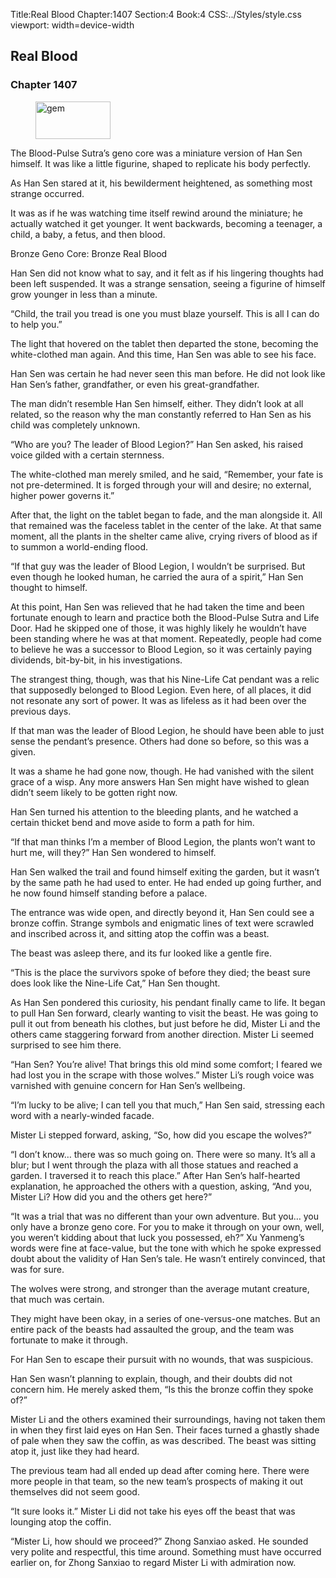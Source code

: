 Title:Real Blood 
Chapter:1407 
Section:4 
Book:4 
CSS:../Styles/style.css 
viewport: width=device-width
  
## Real Blood
### Chapter 1407
  
<figure>
	<img src="../Images/gem.gif" alt="gem" id="gem" width="120" height="60" />
</figure>
  

  
The Blood-Pulse Sutra’s geno core was a miniature version of Han Sen himself. It was like a little figurine, shaped to replicate his body perfectly.

As Han Sen stared at it, his bewilderment heightened, as something most strange occurred.

It was as if he was watching time itself rewind around the miniature; he actually watched it get younger. It went backwards, becoming a teenager, a child, a baby, a fetus, and then blood.

Bronze Geno Core: Bronze Real Blood

Han Sen did not know what to say, and it felt as if his lingering thoughts had been left suspended. It was a strange sensation, seeing a figurine of himself grow younger in less than a minute.

“Child, the trail you tread is one you must blaze yourself. This is all I can do to help you.”

The light that hovered on the tablet then departed the stone, becoming the white-clothed man again. And this time, Han Sen was able to see his face.

Han Sen was certain he had never seen this man before. He did not look like Han Sen’s father, grandfather, or even his great-grandfather.

The man didn’t resemble Han Sen himself, either. They didn’t look at all related, so the reason why the man constantly referred to Han Sen as his child was completely unknown.

“Who are you? The leader of Blood Legion?” Han Sen asked, his raised voice gilded with a certain sternness.

The white-clothed man merely smiled, and he said, “Remember, your fate is not pre-determined. It is forged through your will and desire; no external, higher power governs it.”

After that, the light on the tablet began to fade, and the man alongside it. All that remained was the faceless tablet in the center of the lake. At that same moment, all the plants in the shelter came alive, crying rivers of blood as if to summon a world-ending flood.

“If that guy was the leader of Blood Legion, I wouldn’t be surprised. But even though he looked human, he carried the aura of a spirit,” Han Sen thought to himself.

At this point, Han Sen was relieved that he had taken the time and been fortunate enough to learn and practice both the Blood-Pulse Sutra and Life Door. Had he skipped one of those, it was highly likely he wouldn’t have been standing where he was at that moment. Repeatedly, people had come to believe he was a successor to Blood Legion, so it was certainly paying dividends, bit-by-bit, in his investigations.

The strangest thing, though, was that his Nine-Life Cat pendant was a relic that supposedly belonged to Blood Legion. Even here, of all places, it did not resonate any sort of power. It was as lifeless as it had been over the previous days.

If that man was the leader of Blood Legion, he should have been able to just sense the pendant’s presence. Others had done so before, so this was a given.

It was a shame he had gone now, though. He had vanished with the silent grace of a wisp. Any more answers Han Sen might have wished to glean didn’t seem likely to be gotten right now.

Han Sen turned his attention to the bleeding plants, and he watched a certain thicket bend and move aside to form a path for him.

“If that man thinks I’m a member of Blood Legion, the plants won’t want to hurt me, will they?” Han Sen wondered to himself.

Han Sen walked the trail and found himself exiting the garden, but it wasn’t by the same path he had used to enter. He had ended up going further, and he now found himself standing before a palace.

The entrance was wide open, and directly beyond it, Han Sen could see a bronze coffin. Strange symbols and enigmatic lines of text were scrawled and inscribed across it, and sitting atop the coffin was a beast.

The beast was asleep there, and its fur looked like a gentle fire.

“This is the place the survivors spoke of before they died; the beast sure does look like the Nine-Life Cat,” Han Sen thought.

As Han Sen pondered this curiosity, his pendant finally came to life. It began to pull Han Sen forward, clearly wanting to visit the beast. He was going to pull it out from beneath his clothes, but just before he did, Mister Li and the others came staggering forward from another direction. Mister Li seemed surprised to see him there.

“Han Sen? You’re alive! That brings this old mind some comfort; I feared we had lost you in the scrape with those wolves.” Mister Li’s rough voice was varnished with genuine concern for Han Sen’s wellbeing.

“I’m lucky to be alive; I can tell you that much,” Han Sen said, stressing each word with a nearly-winded facade.

Mister Li stepped forward, asking, “So, how did you escape the wolves?”

“I don’t know… there was so much going on. There were so many. It’s all a blur; but I went through the plaza with all those statues and reached a garden. I traversed it to reach this place.” After Han Sen’s half-hearted explanation, he approached the others with a question, asking, “And you, Mister Li? How did you and the others get here?”

“It was a trial that was no different than your own adventure. But you… you only have a bronze geno core. For you to make it through on your own, well, you weren’t kidding about that luck you possessed, eh?” Xu Yanmeng’s words were fine at face-value, but the tone with which he spoke expressed doubt about the validity of Han Sen’s tale. He wasn’t entirely convinced, that was for sure.

The wolves were strong, and stronger than the average mutant creature, that much was certain.

They might have been okay, in a series of one-versus-one matches. But an entire pack of the beasts had assaulted the group, and the team was fortunate to make it through.

For Han Sen to escape their pursuit with no wounds, that was suspicious.

Han Sen wasn’t planning to explain, though, and their doubts did not concern him. He merely asked them, “Is this the bronze coffin they spoke of?”

Mister Li and the others examined their surroundings, having not taken them in when they first laid eyes on Han Sen. Their faces turned a ghastly shade of pale when they saw the coffin, as was described. The beast was sitting atop it, just like they had heard.

The previous team had all ended up dead after coming here. There were more people in that team, so the new team’s prospects of making it out themselves did not seem good.

“It sure looks it.” Mister Li did not take his eyes off the beast that was lounging atop the coffin.

“Mister Li, how should we proceed?” Zhong Sanxiao asked. He sounded very polite and respectful, this time around. Something must have occurred earlier on, for Zhong Sanxiao to regard Mister Li with admiration now.